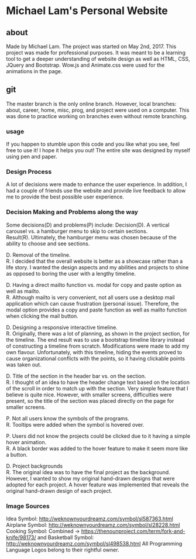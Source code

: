 # Michael Lam's Personal Website
## about
Made by Michael Lam. The project was started on May 2nd, 2017.
This project was made for professional purposes. It was meant
to be a learning tool to get a deeper understanding of website
design as well as HTML, CSS, JQuery and Bootstrap. Wow.js and
Animate.css were used for the animations in the page.

## git
The master branch is the only online branch. However, local branches: about, career, home, misc, prog, and project were used on a computer. This was done to practice working on branches even without remote branching.

### usage
If you happen to stumble upon this code and you like what you
see, feel free to use it! I hope it helps you out! The entire site was designed by myself using pen and paper.

### Design Process
A lot of decisions were made to enhance the user experience. In addition, I had a couple of friends use the website and provide live feedback to allow me to provide the best possible user experience.

### Decision Making and Problems along the way
Some decisions(D) and problems(P) include:
Decision(D). A vertical carousel vs. a hamburger menu to skip to certain sections. <br>
Result(R). Ultimately, the hamburger menu was chosen because of the ability to choose and see sections.

D. Removal of the timeline. <br>
R. I decided that the overall website is better as a showcase rather than a life story. I wanted the design aspects and
my abilities and projects to shine as opposed to boring the user with a lengthy timeline.

D. Having a direct mailto function vs. modal for copy and paste option as well as mailto. <br>
R. Although mailto is very convenient, not all users use a desktop mail application which can cause frustration (personal issue). Therefore, the modal option provides a copy and paste function as well as mailto function when clicking the mail button.

D. Designing a responsive interactive timeline. <br>
R. Originally, there was a lot of planning, as shown in the project section, for the timeline. The end result was to use a bootstrap timeline library instead of constructing a timeline from scratch. Modifications were made to add my own flavour. Unfortunately, with this timeline, hiding the events proved to cause organizational conflicts with the points, so it having clickable points was taken out.

D. Title of the section in the header bar vs. on the section. <br>
R. I thought of an idea to have the header change text based on the location of the scroll in order to match up with the section. Very simple feature that I believe is quite nice. However, with smaller screens, difficulties were present, so the title of the section was placed directly on the page for smaller screens.

P. Not all users know the symbols of the programs. <br>
R. Tooltips were added when the symbol is hovered over.

P. Users did not know the projects could be clicked due to it having a simple hover animation. <br>
R. A black border was added to the hover feature to make it seem more like a button.

D. Project backgrounds <br>
R. The original idea was to have the final project as the background. However, I wanted to show my original hand-drawn designs that were adopted for each project. A hover feature was implemented that reveals the original hand-drawn design of each project.

### Image Sources
Idea Symbol: http://weknownyourdreamz.com/symbol/sl587363.html
Airplane Symbol: http://weknownyourdreamz.com/symbol/sl28228.html
Cooking Symbol: Combined -> https://thenounproject.com/term/fork-and-knife/98173/
  and
Basketball Symbol: http://weknownyourdreamz.com/symbol/sl498538.html
All Programming Language Logos belong to their rightful owner.
